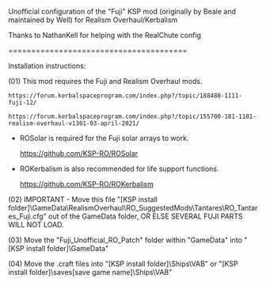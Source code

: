 

Unofficial configuration of the "Fuji" KSP mod (originally by Beale and maintained by Well) for Realism Overhaul/Kerbalism

Thanks to NathanKell for helping with the RealChute config

=======================================

Installation instructions:

(01) This mod requires the Fuji and Realism Overhaul mods.

	https://forum.kerbalspaceprogram.com/index.php?/topic/188488-1111-fuji-12/
	
	https://forum.kerbalspaceprogram.com/index.php?/topic/155700-181-1101-realism-overhaul-v1301-03-april-2021/

- ROSolar is required for the Fuji solar arrays to work.

	https://github.com/KSP-RO/ROSolar

- ROKerbalism is also recommended for life support functions.

	https://github.com/KSP-RO/ROKerbalism

(02) IMPORTANT - Move this file "[KSP install folder]\GameData\RealismOverhaul\RO_SuggestedMods\Tantares\RO_Tantares_Fuji.cfg" out of the GameData folder, OR ELSE SEVERAL FUJI PARTS WILL NOT LOAD.

(03) Move the "Fuji_Unofficial_RO_Patch" folder within "GameData" into "[KSP install folder]\GameData"

(04) Move the .craft files into "[KSP install folder]\Ships\VAB" or "[KSP install folder]\saves\[save game name]\Ships\VAB"
